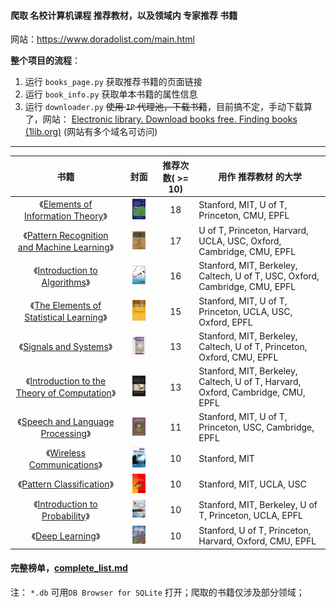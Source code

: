 #### 爬取 名校计算机课程 推荐教材，以及领域内 专家推荐 书籍

网站：https://www.doradolist.com/main.html

**整个项目的流程**：

1. 运行 `books_page.py` 获取推荐书籍的页面链接
2. 运行 `book_info.py` 获取单本书籍的属性信息
3. 运行 `downloader.py` ~~使用 `IP` 代理池，下载书籍~~，目前搞不定，手动下载算了，网站： [Electronic library. Download books free. Finding books (1lib.org)](https://1lib.org/) (网站有多个域名可访问)

------

| 书籍 | 封面 | 推荐次数( >= 10) | 用作 推荐教材 的大学 |
| :----:| :---: | :----: | ------|
| 《[Elements of Information Theory](https://amzn.to/2s6G5oL)》 | <img src="images/Information_Theory_Cover.jpg" width="50%"> | 18 | Stanford, MIT, U of T, Princeton, CMU, EPFL |
| 《[Pattern Recognition and Machine Learning](https://amzn.to/2tqR3rp)》 | <img src="images/Pattern-Recognition-and-Machine-Learning-Christopher-M-Bishop.jpg" width="50%"> | 17 | U of T, Princeton, Harvard, UCLA, USC, Oxford, Cambridge, CMU, EPFL |
| 《[Introduction to Algorithms](https://amzn.to/2GtYILQ)》 | <img src="images/Introduction-to-Algorithms-Thomas-H-Cormen.jpg" width="50%"> | 16 | Stanford, MIT, Berkeley, Caltech, U of T, USC, Oxford, Cambridge, CMU, EPFL |
| 《[The Elements of Statistical Learning](https://amzn.to/2sQZYOK)》 | <img src="images/Statistical-Learning-Hastie.jpg" width="50%"> | 15 | Stanford, MIT, U of T, Princeton, UCLA, USC, Oxford, EPFL |
| 《[Signals and Systems](https://amzn.to/2sfpLTN)》 | <img src="images/Signals-Systems-Oppenheim.jpg" width="50%"> | 13 | Stanford, MIT, Berkeley, Caltech, U of T, Princeton, Oxford, CMU, EPFL |
| 《[Introduction to the Theory of Computation](https://amzn.to/2Hq7Myx)》 | <img src="images/Introduction-to-the-Theory-of-Computation-Michael-Sipser.jpg" width="50%"> | 13 | Stanford, MIT, Berkeley, Caltech, U of T, Harvard, Oxford, Cambridge, CMU, EPFL |
| 《[Speech and Language Processing](https://amzn.to/2stu7q5)》 | <img src="images/Speech-Processing-Jurafsky.jpg" width="50%"> | 11 | Stanford, MIT, U of T, Princeton, USC, Cambridge, EPFL |
| 《[Wireless Communications](https://amzn.to/2seHtGH)》 | <img src="images/Wireless-Communications-Molisch.jpg" width="50%"> | 10 | Stanford, MIT |
| 《[Pattern Classification](https://amzn.to/2rOXgdR)》 | <img src="images/Pattern_Classification_Duda.jpg" width="50%"> | 10 | Stanford, MIT, UCLA, USC |
| 《[Introduction to Probability](https://amzn.to/2r6zQy4)》 | <img src="images/Introduction-to-Probability-Dimitri-P-Bertsekas.jpg" width="50%"> | 10 | Stanford, MIT, Berkeley, U of T, Princeton, UCLA, EPFL |
| 《[Deep Learning](https://amzn.to/2tKqLNd)》 | <img src="images/Deep_Learning_Goodfellow.jpg" width="50%"> | 10 | Stanford, U of T, Princeton, Harvard, Oxford, CMU, EPFL |

#### 完整榜单，[complete_list.md](https://github.com/Hercules11/Python-Spider-for-CS-Books/blob/master/complete_list.md)

注： `*.db` 可用`DB Browser for SQLite` 打开；爬取的书籍仅涉及部分领域；
